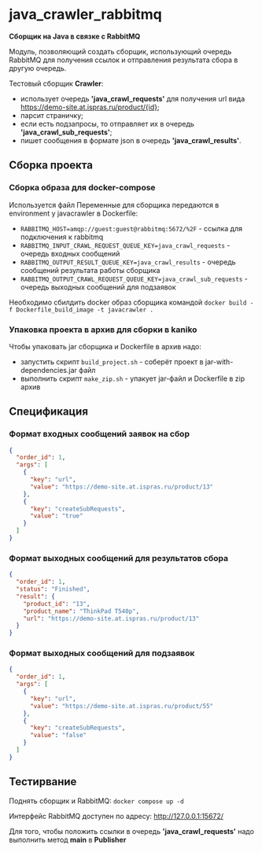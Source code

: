 # java_crawler_rabbitmq

**Сборщик на Java в связке с RabbitMQ**

Модуль, позволяющий создать сборщик, использующий очередь RabbitMQ для получения ссылок
и отправления результата сбора в другую очередь.

Тестовый сборщик **Crawler**:

* использует очередь **'java_crawl_requests'** для получения url вида https://demo-site.at.ispras.ru/product/{id};
* парсит страничку;
* если есть подзапросы, то отправляет их в очередь **'java_crawl_sub_requests'**;
* пишет сообщения в формате json в очередь **'java_crawl_results'**.

## Сборка проекта

### Сборка образа для docker-compose

Используется файл
Переменные для сборщика передаются в environment у javacrawler в Dockerfile:

- `RABBITMQ_HOST=amqp://guest:guest@rabbitmq:5672/%2F` - ссылка для подключения к rabbitmq
- `RABBITMQ_INPUT_CRAWL_REQUEST_QUEUE_KEY=java_crawl_requests` - очередь входных сообщений
- `RABBITMQ_OUTPUT_RESULT_QUEUE_KEY=java_crawl_results` - очередь сообщений результата работы сборщика
- `RABBITMQ_OUTPUT_CRAWL_REQUEST_QUEUE_KEY=java_crawl_sub_requests` - очередь выходных сообщений для подзаявок

Необходимо сбилдить docker образ сборщика командой ```docker build -f Dockerfile_build_image -t javacrawler .```

### Упаковка проекта в архив для сборки в kaniko

Чтобы упаковать jar сборщика и Dockerfile в архив надо:

- запустить скрипт `build_project.sh` - соберёт проект в jar-with-dependencies.jar файл
- выполнить скрипт `make_zip.sh` - упакует jar-файл и Dockerfile в zip архив

## Спецификация

### Формат входных сообщений заявок на сбор

```json
{
  "order_id": 1,
  "args": [
    {
      "key": "url",
      "value": "https://demo-site.at.ispras.ru/product/13"
    },
    {
      "key": "createSubRequests",
      "value": "true"
    }
  ]
}
```

### Формат выходных сообщений для результатов сбора

```json
{
  "order_id": 1,
  "status": "Finished",
  "result": {
    "product_id": "13",
    "product_name": "ThinkPad T540p",
    "url": "https://demo-site.at.ispras.ru/product/13"
  }
}
```

### Формат выходных сообщений для подзаявок

```json
{
  "order_id": 1,
  "args": [
    {
      "key": "url",
      "value": "https://demo-site.at.ispras.ru/product/55"
    },
    {
      "key": "createSubRequests",
      "value": "false"
    }
  ]
}
```

## Тестирвание

Поднять сборщик и RabbitMQ: ```docker compose up -d```

Интерфейс RabbitMQ доступен по адресу: http://127.0.0.1:15672/

Для того, чтобы положить ссылки в очередь **'java_crawl_requests'** надо выполнить метод **main** в **Publisher**